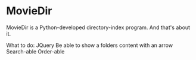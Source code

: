 MovieDir
========

MovieDir is a Python-developed directory-index program. And that's about 
it.

What to do:
   JQuery
   Be able to show a folders content with an arrow
   Search-able
   Order-able
	
